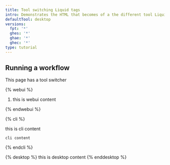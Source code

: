 ```yaml
---
title: Tool switching Liquid tags 
intro: Demonstrates the HTML that becomes of a the different tool Liquid tags like `webui`, `cli`, and `codespaces`
defaultTool: desktop
versions:
  fpt: '*'
  ghes: '*'
  ghae: '*'
  ghec: '*'
type: tutorial
---
```


## Running a workflow

This page has a tool switcher

{% webui %}

1. this is webui content

{% endwebui %}

{% cli %}

this is cli content

```shell
cli content
```

{% endcli %}

{% desktop %}
  this is desktop content
{% enddesktop %}